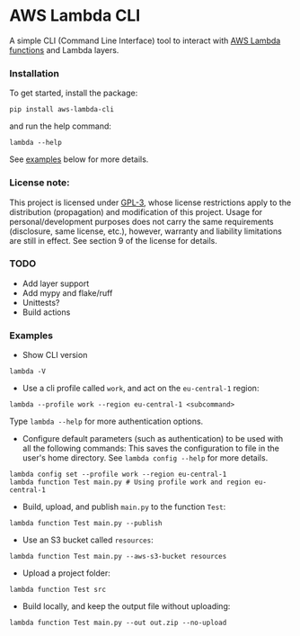 # AWS Lambda CLI
A simple CLI (Command Line Interface) tool to interact with [AWS Lambda functions](https://aws.amazon.com/lambda/) and Lambda layers.

### Installation
To get started, install the package:
```shell
pip install aws-lambda-cli
```

and run the help command:
```shell
lambda --help
```

See [examples](#examples) below for more details.

### License note:
This project is licensed under [GPL-3](https://www.gnu.org/licenses/gpl-3.0.en.html), whose license restrictions apply
to the distribution (propagation) and modification of this project.
Usage for personal/development purposes does not carry the same requirements (disclosure, same license, etc.),
however, warranty and liability limitations are still in effect.
See section 9 of the license for details.

### TODO
- Add layer support
- Add mypy and flake/ruff
- Unittests?
- Build actions

### Examples
<a id="examples"></a>
- Show CLI version
```shell
lambda -V
```

- Use a cli profile called `work`, and act on the `eu-central-1` region:
```shell
lambda --profile work --region eu-central-1 <subcommand>
```
Type `lambda --help` for more authentication options.

- Configure default parameters (such as authentication) to be used with all the following commands:
  This saves the configuration to file in the user's home directory. 
  See `lambda config --help` for more details.
```shell
lambda config set --profile work --region eu-central-1
lambda function Test main.py # Using profile work and region eu-central-1 
```

- Build, upload, and publish `main.py` to the function `Test`:
```shell
lambda function Test main.py --publish
```

- Use an S3 bucket called `resources`:
```shell
lambda function Test main.py --aws-s3-bucket resources
```

- Upload a project folder:
```shell
lambda function Test src
```

- Build locally, and keep the output file without uploading:
```shell
lambda function Test main.py --out out.zip --no-upload
```
